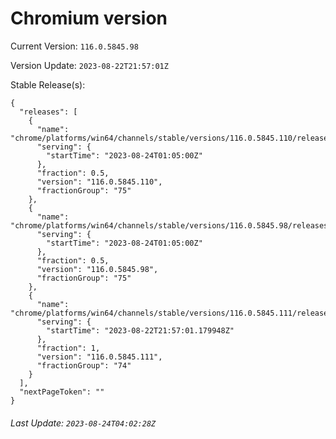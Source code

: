 # Chromium version

Current Version: `116.0.5845.98`

Version Update: `2023-08-22T21:57:01Z`

Stable Release(s):
```
{
  "releases": [
    {
      "name": "chrome/platforms/win64/channels/stable/versions/116.0.5845.110/releases/1692839100",
      "serving": {
        "startTime": "2023-08-24T01:05:00Z"
      },
      "fraction": 0.5,
      "version": "116.0.5845.110",
      "fractionGroup": "75"
    },
    {
      "name": "chrome/platforms/win64/channels/stable/versions/116.0.5845.98/releases/1692839100",
      "serving": {
        "startTime": "2023-08-24T01:05:00Z"
      },
      "fraction": 0.5,
      "version": "116.0.5845.98",
      "fractionGroup": "75"
    },
    {
      "name": "chrome/platforms/win64/channels/stable/versions/116.0.5845.111/releases/1692741421",
      "serving": {
        "startTime": "2023-08-22T21:57:01.179948Z"
      },
      "fraction": 1,
      "version": "116.0.5845.111",
      "fractionGroup": "74"
    }
  ],
  "nextPageToken": ""
}
```

###### Last Update: `2023-08-24T04:02:28Z`
        